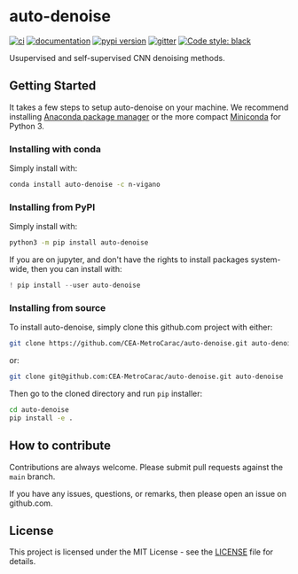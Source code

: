# auto-denoise

[![ci](https://github.com/CEA-MetroCarac/auto-denoise/workflows/ci/badge.svg)](https://github.com/CEA-MetroCarac/auto-denoise/actions?query=workflow%3Aci)
[![documentation](https://img.shields.io/badge/docs-mkdocs%20material-blue.svg?style=flat)](https://CEA-MetroCarac.github.io/auto-denoise/)
[![pypi version](https://img.shields.io/pypi/v/auto-denoise.svg)](https://pypi.org/project/auto-denoise/)
[![gitter](https://badges.gitter.im/join%20chat.svg)](https://gitter.im/auto-denoise/community)
[![Code style: black](https://img.shields.io/badge/code%20style-black-000000.svg)](https://github.com/psf/black)

Usupervised and self-supervised CNN denoising methods.

## Getting Started

It takes a few steps to setup auto-denoise on your machine. We recommend installing
[Anaconda package manager](https://www.anaconda.com/download/) or the more compact
[Miniconda](https://docs.anaconda.com/free/miniconda/index.html) for Python 3.

### Installing with conda

Simply install with:
```bash
conda install auto-denoise -c n-vigano
```

### Installing from PyPI

Simply install with:
```bash
python3 -m pip install auto-denoise
```

If you are on jupyter, and don't have the rights to install packages system-wide, then you can install with:
```python
! pip install --user auto-denoise
```

### Installing from source

To install auto-denoise, simply clone this github.com project with either:
```bash
git clone https://github.com/CEA-MetroCarac/auto-denoise.git auto-denoise
```
or:
```bash
git clone git@github.com:CEA-MetroCarac/auto-denoise.git auto-denoise
```

Then go to the cloned directory and run `pip` installer:
```bash
cd auto-denoise
pip install -e .
```

## How to contribute

Contributions are always welcome. Please submit pull requests against the `main` branch.

If you have any issues, questions, or remarks, then please open an issue on github.com.

## License

This project is licensed under the MIT License - see the [LICENSE](LICENSE) file for details.